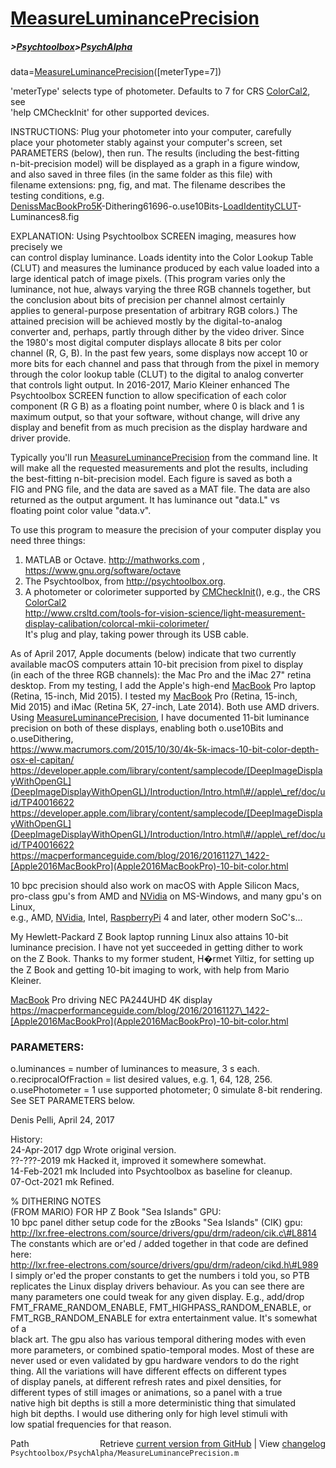 # [MeasureLuminancePrecision](MeasureLuminancePrecision)
##### >[Psychtoolbox](Psychtoolbox)>[PsychAlpha](PsychAlpha)

 data=[MeasureLuminancePrecision](MeasureLuminancePrecision)([meterType=7])  
  
 'meterType' selects type of photometer. Defaults to 7 for CRS [ColorCal2](ColorCal2), see  
 'help CMCheckInit' for other supported devices.  
  
 INSTRUCTIONS: Plug your photometer into your computer, carefully  
 place your photometer stably against your computer's screen, set  
 PARAMETERS (below), then run. The results (including the best-fitting  
 n-bit-precision model) will be displayed as a graph in a figure window,  
 and also saved in three files (in the same folder as this file) with  
 filename extensions: png, fig, and mat. The filename describes the  
 testing conditions, e.g.  
 [DenissMacBookPro5K](DenissMacBookPro5K)-Dithering61696-o.use10Bits-[LoadIdentityCLUT](LoadIdentityCLUT)-Luminances8.fig  
  
 EXPLANATION: Using Psychtoolbox SCREEN imaging, measures how precisely we  
 can control display luminance. Loads identity into the Color Lookup Table  
 (CLUT) and measures the luminance produced by each value loaded into a  
 large identical patch of image pixels. (This program varies only the  
 luminance, not hue, always varying the three RGB channels together, but  
 the conclusion about bits of precision per channel almost certainly  
 applies to general-purpose presentation of arbitrary RGB colors.) The  
 attained precision will be achieved mostly by the digital-to-analog  
 converter and, perhaps, partly through dither by the video driver. Since  
 the 1980's most digital computer displays allocate 8 bits per color  
 channel (R, G, B). In the past few years, some displays now accept 10 or  
 more bits for each channel and pass that through from the pixel in memory  
 through the color lookup table (CLUT) to the digital to analog converter  
 that controls light output. In 2016-2017, Mario Kleiner enhanced The  
 Psychtoolbox SCREEN function to allow specification of each color  
 component (R G B) as a floating point number, where 0 is black and 1 is  
 maximum output, so that your software, without change, will drive any  
 display and benefit from as much precision as the display hardware and  
 driver provide.  
  
 Typically you'll run [MeasureLuminancePrecision](MeasureLuminancePrecision) from the command line. It  
 will make all the requested measurements and plot the results, including  
 the best-fitting n-bit-precision model. Each figure is saved as both a  
 FIG and PNG file, and the data are saved as a MAT file. The data are also  
 returned as the output argument. It has luminance out "data.L" vs  
 floating point color value "data.v".  
  
 To use this program to measure the precision of your computer display you  
 need three things:  
 1. MATLAB or Octave. http://mathworks.com , https://www.gnu.org/software/octave  
 2. The Psychtoolbox, from http://psychtoolbox.org.  
 3. A photometer or colorimeter supported by [CMCheckInit](CMCheckInit)(), e.g., the CRS [ColorCal2](ColorCal2)  
 http://www.crsltd.com/tools-for-vision-science/light-measurement-display-calibation/colorcal-mkii-colorimeter/  
 It's plug and play, taking power through its USB cable.  
  
 As of April 2017, Apple documents (below) indicate that two currently  
 available macOS computers attain 10-bit precision from pixel to display  
 (in each of the three RGB channels): the Mac Pro and the iMac 27" retina  
 desktop. From my testing, I add the Apple's high-end [MacBook](MacBook) Pro laptop  
 (Retina, 15-inch, Mid 2015). I tested my [MacBook](MacBook) Pro (Retina, 15-inch,  
 Mid 2015) and iMac (Retina 5K, 27-inch, Late 2014). Both use AMD drivers.  
 Using [MeasureLuminancePrecision](MeasureLuminancePrecision), I have documented 11-bit luminance  
 precision on both of these displays, enabling both o.use10Bits and  
 o.useDithering,  
 https://www.macrumors.com/2015/10/30/4k-5k-imacs-10-bit-color-depth-osx-el-capitan/  
 https://developer.apple.com/library/content/samplecode/[DeepImageDisplayWithOpenGL](DeepImageDisplayWithOpenGL)/Introduction/Intro.html\#//apple\_ref/doc/uid/TP40016622  
 https://developer.apple.com/library/content/samplecode/[DeepImageDisplayWithOpenGL](DeepImageDisplayWithOpenGL)/Introduction/Intro.html\#//apple\_ref/doc/uid/TP40016622  
 https://macperformanceguide.com/blog/2016/20161127\_1422-[Apple2016MacBookPro](Apple2016MacBookPro)-10-bit-color.html  
  
 10 bpc precision should also work on macOS with Apple Silicon Macs,  
 pro-class gpu's from AMD and [NVidia](NVidia) on MS-Windows, and many gpu's on Linux,  
 e.g., AMD, [NVidia](NVidia), Intel, [RaspberryPi](RaspberryPi) 4 and later, other modern SoC's...  
  
 My Hewlett-Packard Z Book laptop running Linux also attains 10-bit  
 luminance precision. I have not yet succeeded in getting dither to work  
 on the Z Book. Thanks to my former student, H�rmet Yiltiz, for setting up  
 the Z Book and getting 10-bit imaging to work, with help from Mario  
 Kleiner.  
  
 [MacBook](MacBook) Pro driving NEC PA244UHD 4K display  
 https://macperformanceguide.com/blog/2016/20161127\_1422-[Apple2016MacBookPro](Apple2016MacBookPro)-10-bit-color.html  
  
###  PARAMETERS:  
 o.luminances = number of luminances to measure, 3 s each.  
 o.reciprocalOfFraction = list desired values, e.g. 1, 64, 128, 256.  
 o.usePhotometer = 1 use supported photometer; 0 simulate 8-bit rendering.  
 See SET PARAMETERS below.  
  
  
 Denis Pelli, April 24, 2017  
  
  
 History:  
 24-Apr-2017   dgp     Wrote original version.  
 ??-???-2019   mk      Hacked it, improved it somewhere somewhat.  
 14-Feb-2021   mk      Included into Psychtoolbox as baseline for cleanup.  
 07-Oct-2021   mk      Refined.  
  
% DITHERING NOTES  
 (FROM MARIO) FOR HP Z Book "Sea Islands" GPU:  
 10 bpc panel dither setup code for the zBooks "Sea Islands" (CIK) gpu:  
 http://lxr.free-electrons.com/source/drivers/gpu/drm/radeon/cik.c\#L8814  
 The constants which are or'ed / added together in that code are defined  
 here:  
 http://lxr.free-electrons.com/source/drivers/gpu/drm/radeon/cikd.h\#L989  
 I simply or'ed the proper constants to get the numbers i told you, so PTB  
 replicates the Linux display drivers behaviour. As you can see there are  
 many parameters one could tweak for any given display. E.g., add/drop  
 FMT\_FRAME\_RANDOM\_ENABLE, FMT\_HIGHPASS\_RANDOM\_ENABLE, or  
 FMT\_RGB\_RANDOM\_ENABLE for extra entertainment value. It's somewhat of a  
 black art. The gpu also has various temporal dithering modes with even  
 more parameters, or combined spatio-temporal modes. Most of these are  
 never used or even validated by gpu hardware vendors to do the right  
 thing. All the variations will have different effects on different types  
 of display panels, at different refresh rates and pixel densities, for  
 different types of still images or animations, so a panel with a true  
 native high bit depths is still a more deterministic thing that simulated  
 high bit depths. I would use dithering only for high level stimuli with  
 low spatial frequencies for that reason.  




<div class="code_header" style="text-align:right;">
  <span style="float:left;">Path&nbsp;&nbsp;</span> <span class="counter">Retrieve <a href=
  "https://raw.github.com/Psychtoolbox-3/Psychtoolbox-3/beta/Psychtoolbox/PsychAlpha/MeasureLuminancePrecision.m">current version from GitHub</a> | View <a href=
  "https://github.com/Psychtoolbox-3/Psychtoolbox-3/commits/beta/Psychtoolbox/PsychAlpha/MeasureLuminancePrecision.m">changelog</a></span>
</div>
<div class="code">
  <code>Psychtoolbox/PsychAlpha/MeasureLuminancePrecision.m</code>
</div>


